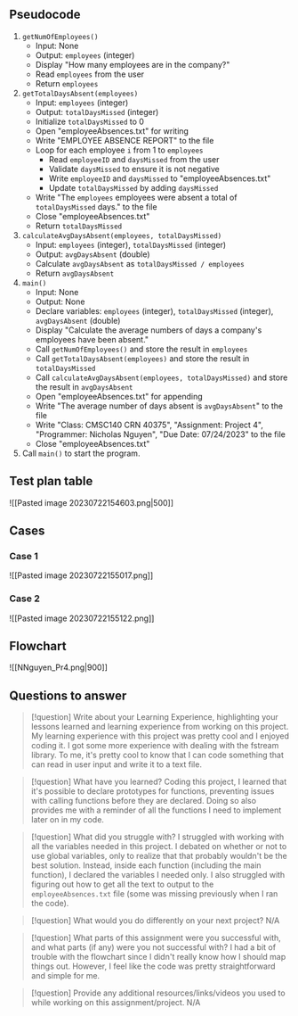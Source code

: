 ## Pseudocode
1. `getNumOfEmployees()`
   - Input: None
   - Output: `employees` (integer)
   - Display "How many employees are in the company?"
   - Read `employees` from the user
   - Return `employees`
2. `getTotalDaysAbsent(employees)`
   - Input: `employees` (integer)
   - Output: `totalDaysMissed` (integer)
   - Initialize `totalDaysMissed` to 0
   - Open "employeeAbsences.txt" for writing
   - Write "EMPLOYEE ABSENCE REPORT" to the file
   - Loop for each employee `i` from 1 to `employees`
     - Read `employeeID` and `daysMissed` from the user
     - Validate `daysMissed` to ensure it is not negative
     - Write `employeeID` and `daysMissed` to "employeeAbsences.txt"
     - Update `totalDaysMissed` by adding `daysMissed`
   - Write "The `employees` employees were absent a total of `totalDaysMissed` days." to the file
   - Close "employeeAbsences.txt"
   - Return `totalDaysMissed`
3. `calculateAvgDaysAbsent(employees, totalDaysMissed)`
   - Input: `employees` (integer), `totalDaysMissed` (integer)
   - Output: `avgDaysAbsent` (double)
   - Calculate `avgDaysAbsent` as `totalDaysMissed / employees`
   - Return `avgDaysAbsent`
4. `main()`
   - Input: None
   - Output: None
   - Declare variables: `employees` (integer), `totalDaysMissed` (integer), `avgDaysAbsent` (double)
   - Display "Calculate the average numbers of days a company's employees have been absent."
   - Call `getNumOfEmployees()` and store the result in `employees`
   - Call `getTotalDaysAbsent(employees)` and store the result in `totalDaysMissed`
   - Call `calculateAvgDaysAbsent(employees, totalDaysMissed)` and store the result in `avgDaysAbsent`
   - Open "employeeAbsences.txt" for appending
   - Write "The average number of days absent is `avgDaysAbsent`" to the file
   - Write "Class: CMSC140 CRN 40375", "Assignment: Project 4", "Programmer: Nicholas Nguyen", "Due Date: 07/24/2023" to the file
   - Close "employeeAbsences.txt"
5. Call `main()` to start the program.

## Test plan table
![[Pasted image 20230722154603.png|500]]

## Cases
### Case 1
![[Pasted image 20230722155017.png]]

### Case 2
![[Pasted image 20230722155122.png]]
## Flowchart
![[NNguyen_Pr4.png|900]]


## Questions to answer
> [!question] Write about your Learning Experience, highlighting your lessons learned and learning experience from working on this project.
> My learning experience with this project was pretty cool and I enjoyed coding it. I got some more experience with dealing with the fstream library. To me, it's pretty cool to know that I can code something that can read in user input and write it to a text file.


> [!question] What have you learned?
> Coding this project, I learned that it's possible to declare prototypes for functions, preventing issues with calling functions before they are declared. Doing so also provides me with a reminder of all the functions I need to implement later on in my code.


> [!question] What did you struggle with?
> I struggled with working with all the variables needed in this project. I debated on whether or not to use global variables, only to realize that that probably wouldn't be the best solution. Instead, inside each function (including the main function), I declared the variables I needed only.  I also struggled with figuring out how to get all the text to output to the `employeeAbsences.txt` file (some was missing previously when I ran the code).


> [!question] What would you do differently on your next project?
> N/A


> [!question] What parts of this assignment were you successful with, and what parts (if any) were you not successful with?
> I had a bit of trouble with the flowchart since I didn't really know how I should map things out. However, I feel like the code was pretty straightforward and simple for me.


> [!question] Provide any additional resources/links/videos you used to while working on this assignment/project.
> N/A
